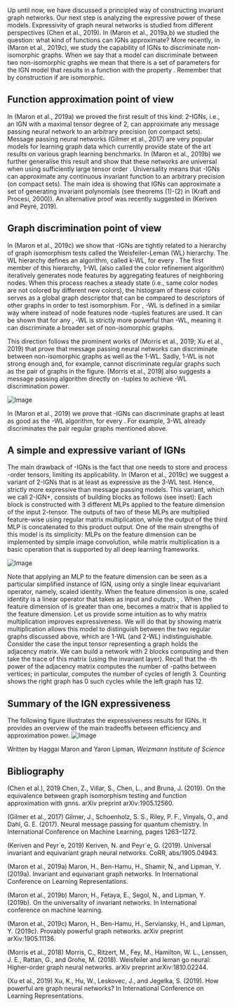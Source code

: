 Up until now, we have discussed a principled way of constructing invariant graph networks. Our next step is analyzing the expressive power of these models. Expressivity of graph neural networks is studied from different perspectives (Chen et al., 2019). In (Maron et al., 2019a,b) we studied the question: what kind of functions can IGNs approximate? More recently, in (Maron et al., 2019c), we study the capability of IGNs to discriminate non-isomorphic graphs. When we say that a model can discriminate between two non-isomorphic graphs  we mean that there is a set of parameters for the IGN model that results in a function  with the property . Remember that by construction  if  are isomorphic.

## Function approximation point of view
In (Maron et al., 2019a) we proved the first result of this kind:  2-IGNs, i.e., an IGN with a maximal tensor degree of 2, can approximate any message passing neural network to an arbitrary precision (on compact sets). Message passing neural networks (Gilmer et al., 2017) are very popular models for learning graph data which currently provide state of the art results on various graph learning benchmarks.
In (Maron et al., 2019b) we further generalise this result and show that these networks are universal when using sufficiently large tensor order . Universality means that -IGNs can approximate any continuous invariant function to an arbitrary precision (on compact sets). The main idea is showing that IGNs can approximate a set of generating invariant polynomials (see theorems (1)-(2) in (Kraft and Procesi, 2000)). An alternative proof was recently suggested in (Keriven and Peyré, 2019).

## Graph discrimination point of view
In (Maron et al., 2019c) we show that -IGNs are tightly related to a hierarchy of graph isomorphism tests called the Weisfeiler-Leman (WL) hierarchy. The WL hierarchy defines an algorithm, called k-WL, for every . The first member of this hierarchy, 1-WL (also called the color refinement algorithm) iteratively generates node features by aggregating features of neighboring nodes. When this process reaches a steady state (i.e., same color nodes are not colored by different new colors), the histogram of these colors serves as a global graph descriptor that can be compared to descriptors of other graphs in order to test isomorphism. For , -WL is defined in a similar way where instead of node features node -tuples features are used. It can be shown that for any , -WL is strictly more powerful than -WL, meaning it can discriminate a broader set of non-isomorphic graphs.

This direction follows the prominent works of (Morris et al., 2019; Xu et al., 2019) that prove that message passing neural networks can discriminate between non-isomorphic graphs as well as the 1-WL. Sadly, 1-WL is not strong enough and, for example, cannot discriminate regular graphs such as the pair of graphs in the figure. [Morris et al., 2019] also suggests a message passing algorithm directly on -tuples to achieve -WL discrimination power. 

![Image](https://haggaim.github.io/images/2019-7-17/image226.png)

In (Maron et al., 2019) we prove that -IGNs can discriminate graphs at least as good as the -WL algorithm, for every . For example, 3-WL already discriminates the pair regular graphs mentioned above.

## A simple and expressive variant of IGNs
The main drawback of -IGNs is the fact that one needs to store and process -order tensors, limiting its applicability. In (Maron et al., 2019c) we suggest a variant of 2-IGNs that is at least as expressive as the 3-WL test. Hence, strictly more expressive than message passing models. This variant, which we call 2-IGN+, consists of building blocks as follows (see inset): Each block is constructed with 3 different MLPs applied to the feature dimension of the input 2-tensor. The outputs of two of these MLPs are multiplied feature-wise using regular matrix multiplication, while the output of the third MLP is concatenated to this product output. One of the main strengths of this model is its simplicity: MLPs on the feature dimension can be implemented by simple image convolution, while matrix multiplication is a basic operation that is supported by all deep learning frameworks. 

![Image](https://haggaim.github.io/images/2019-7-17/image252.png)

Note that applying an MLP to the feature dimension can be seen as a particular simplified instance of IGN, using only a single linear equivariant operator, namely, scaled identity. When the feature dimension is one, scaled identity is a linear operator that takes as input  and outputs , . When the feature dimension of  is greater than one,  becomes a matrix that is applied to the feature dimension. 
Let us provide some intuition as to why matrix multiplication improves expressiveness. We will do that by showing matrix multiplication allows this model to distinguish between the two regular graphs discussed above, which are 1-WL (and 2-WL) indistinguishable. Consider the case the input tensor  representing a graph  holds the adjacency matrix. We can build a network with 2 blocks computing  and then take the trace of this matrix (using the invariant layer). Recall that the -th power of the adjacency matrix computes the number of -paths between vertices; in particular,  computes the number of cycles of length 3. Counting shows the right graph has 0 such cycles while the left graph has 12. 

## Summary of the IGN expressiveness
The following figure illustrates the expressiveness results for IGNs. It provides an overview of the main tradeoffs between efficiency and approximation power.
![Image](https://haggaim.github.io/images/2019-7-17/image252.png)

Written by Haggai Maron and Yaron Lipman, *Weizmann Institute of Science*

## Bibliography

(Chen et al.), 2019 Chen, Z., Villar, S., Chen, L., and Bruna, J. (2019). On the equivalence between graph isomorphism testing and function approximation with gnns. arXiv preprint arXiv:1905.12560.

(Gilmer et al., 2017) Gilmer, J., Schoenholz, S. S., Riley, P. F., Vinyals, O., and Dahl, G. E. (2017). Neural message passing for quantum chemistry. In International Conference on Machine Learning, pages 1263–1272. 

(Keriven and Peyr´e, 2019) Keriven, N. and Peyr´e, G. (2019). Universal invariant and equivariant graph neural networks. CoRR, abs/1905.04943. 

(Maron et al., 2019a) Maron, H., Ben-Hamu, H., Shamir, N., and Lipman, Y. (2019a). Invariant and equivariant graph networks. In International Conference on Learning Representations. 

(Maron et al., 2019b) Maron, H., Fetaya, E., Segol, N., and Lipman, Y. (2019b). On the universality of invariant networks. In International conference on machine learning. 

(Maron et al., 2019c) Maron, H., Ben-Hamu, H., Serviansky, H., and Lipman, Y. (2019c). Provably powerful graph networks. arXiv preprint arXiv:1905.11136.

(Morris et al., 2018) Morris, C., Ritzert, M., Fey, M., Hamilton, W. L., Lenssen, J. E., Rattan, G., and Grohe, M. (2018). Weisfeiler and leman go neural: Higher-order graph neural networks. arXiv preprint arXiv:1810.02244. 

(Xu et al., 2019) Xu, K., Hu, W., Leskovec, J., and Jegelka, S. (2019). How powerful are graph neural networks? In International Conference on Learning Representations. 
